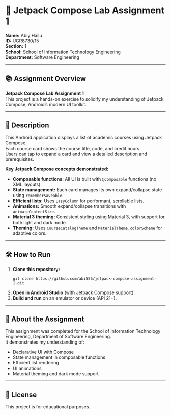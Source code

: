 # 🚀 Jetpack Compose Lab Assignment 1

**Name:** Abiy Hailu  
**ID:** UGR8730/15  
**Section:** 1  
**School:** School of Information Technology Engineering  
**Department:** Software Engineering  

---

## 📚 Assignment Overview

**Jetpack Compose Lab Assignment 1**  
This project is a hands-on exercise to solidify my understanding of Jetpack Compose, Android’s modern UI toolkit.

---

## 📝 Description

This Android application displays a list of academic courses using Jetpack Compose.  
Each course card shows the course title, code, and credit hours.  
Users can tap to expand a card and view a detailed description and prerequisites.

**Key Jetpack Compose concepts demonstrated:**
- **Composable functions:** All UI is built with `@Composable` functions (no XML layouts).
- **State management:** Each card manages its own expand/collapse state using `rememberSaveable`.
- **Efficient lists:** Uses `LazyColumn` for performant, scrollable lists.
- **Animations:** Smooth expand/collapse transitions with `animateContentSize`.
- **Material 3 theming:** Consistent styling using Material 3, with support for both light and dark mode.
- **Theming:** Uses `CourseCatalogTheme` and `MaterialTheme.colorScheme` for adaptive colors.


---

## 🛠️ How to Run

1. **Clone this repository:**
   ```
   git clone https://github.com/abi556/jetpack-compose-assignment-1.git
   ```
2. **Open in Android Studio** (with Jetpack Compose support).
3. **Build and run** on an emulator or device (API 21+).

---

## 📢 About the Assignment

This assignment was completed for the School of Information Technology Engineering, Department of Software Engineering.  
It demonstrates my understanding of:
- Declarative UI with Compose
- State management in composable functions
- Efficient list rendering
- UI animations
- Material theming and dark mode support

---

## 📄 License

This project is for educational purposes.

```
